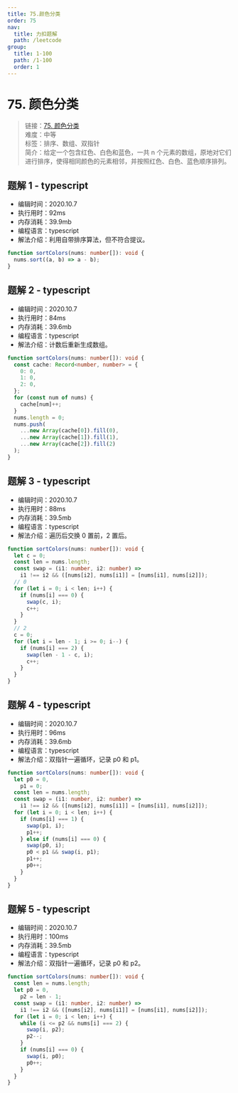 ```yaml
---
title: 75.颜色分类
order: 75
nav:
  title: 力扣题解
  path: /leetcode
group:
  title: 1-100
  path: /1-100
  order: 1
---
```


# 75. 颜色分类

> 链接：[75. 颜色分类](https://leetcode-cn.com/problems/sort-colors/)  
> 难度：中等  
> 标签：排序、数组、双指针  
> 简介：给定一个包含红色、白色和蓝色，一共 n 个元素的数组，原地对它们进行排序，使得相同颜色的元素相邻，并按照红色、白色、蓝色顺序排列。

## 题解 1 - typescript

- 编辑时间：2020.10.7
- 执行用时：92ms
- 内存消耗：39.9mb
- 编程语言：typescript
- 解法介绍：利用自带排序算法，但不符合提议。

```typescript
function sortColors(nums: number[]): void {
  nums.sort((a, b) => a - b);
}
```

## 题解 2 - typescript

- 编辑时间：2020.10.7
- 执行用时：84ms
- 内存消耗：39.6mb
- 编程语言：typescript
- 解法介绍：计数后重新生成数组。

```typescript
function sortColors(nums: number[]): void {
  const cache: Record<number, number> = {
    0: 0,
    1: 0,
    2: 0,
  };
  for (const num of nums) {
    cache[num]++;
  }
  nums.length = 0;
  nums.push(
    ...new Array(cache[0]).fill(0),
    ...new Array(cache[1]).fill(1),
    ...new Array(cache[2]).fill(2)
  );
}
```

## 题解 3 - typescript

- 编辑时间：2020.10.7
- 执行用时：88ms
- 内存消耗：39.5mb
- 编程语言：typescript
- 解法介绍：遍历后交换 0 置前，2 置后。

```typescript
function sortColors(nums: number[]): void {
  let c = 0;
  const len = nums.length;
  const swap = (i1: number, i2: number) =>
    i1 !== i2 && ([nums[i2], nums[i1]] = [nums[i1], nums[i2]]);
  // 0
  for (let i = 0; i < len; i++) {
    if (nums[i] === 0) {
      swap(c, i);
      c++;
    }
  }
  // 2
  c = 0;
  for (let i = len - 1; i >= 0; i--) {
    if (nums[i] === 2) {
      swap(len - 1 - c, i);
      c++;
    }
  }
}
```

## 题解 4 - typescript

- 编辑时间：2020.10.7
- 执行用时：96ms
- 内存消耗：39.6mb
- 编程语言：typescript
- 解法介绍：双指针一遍循环，记录 p0 和 p1。

```typescript
function sortColors(nums: number[]): void {
  let p0 = 0,
    p1 = 0;
  const len = nums.length;
  const swap = (i1: number, i2: number) =>
    i1 !== i2 && ([nums[i2], nums[i1]] = [nums[i1], nums[i2]]);
  for (let i = 0; i < len; i++) {
    if (nums[i] === 1) {
      swap(p1, i);
      p1++;
    } else if (nums[i] === 0) {
      swap(p0, i);
      p0 < p1 && swap(i, p1);
      p1++;
      p0++;
    }
  }
}
```

## 题解 5 - typescript

- 编辑时间：2020.10.7
- 执行用时：100ms
- 内存消耗：39.5mb
- 编程语言：typescript
- 解法介绍：双指针一遍循环，记录 p0 和 p2。

```typescript
function sortColors(nums: number[]): void {
  const len = nums.length;
  let p0 = 0,
    p2 = len - 1;
  const swap = (i1: number, i2: number) =>
    i1 !== i2 && ([nums[i2], nums[i1]] = [nums[i1], nums[i2]]);
  for (let i = 0; i < len; i++) {
    while (i <= p2 && nums[i] === 2) {
      swap(i, p2);
      p2--;
    }
    if (nums[i] === 0) {
      swap(i, p0);
      p0++;
    }
  }
}
```
